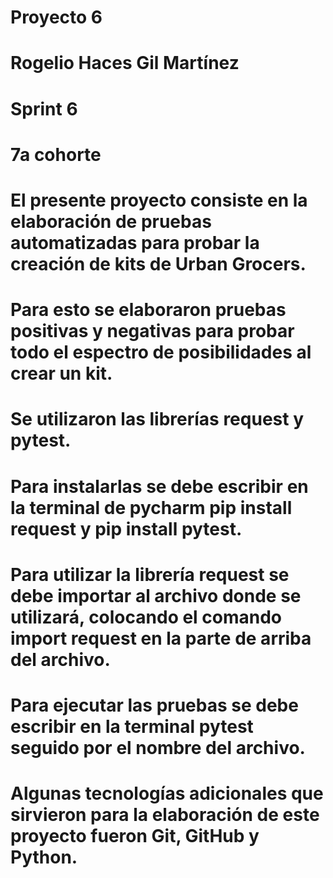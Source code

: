 # Proyecto 6
# Rogelio Haces Gil Martínez
# Sprint 6
# 7a cohorte
# El presente proyecto consiste en la elaboración de pruebas automatizadas para probar la creación de kits de Urban Grocers.
# Para esto se elaboraron pruebas positivas y negativas para probar todo el espectro de posibilidades al crear un kit.
# Se utilizaron las librerías request y pytest. 
# Para instalarlas se debe escribir en la terminal de pycharm pip install request y pip install pytest.
# Para utilizar la librería request se debe importar al archivo donde se utilizará, colocando el comando import request en la parte de arriba del archivo.
# Para ejecutar las pruebas se debe escribir en la terminal pytest seguido por el nombre del archivo.
# Algunas tecnologías adicionales que sirvieron para la elaboración de este proyecto fueron Git, GitHub y Python.
